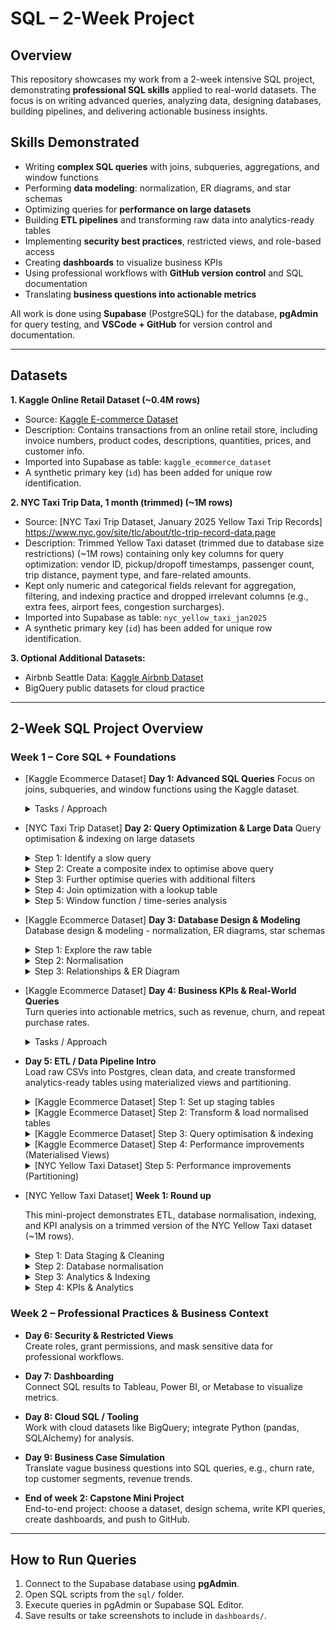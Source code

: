 # SQL – 2-Week Project

## Overview

This repository showcases my work from a 2-week intensive SQL project, demonstrating **professional SQL skills** applied to real-world datasets.
The focus is on writing advanced queries, analyzing data, designing databases, building pipelines, and delivering actionable business insights. 

## Skills Demonstrated
- Writing **complex SQL queries** with joins, subqueries, aggregations, and window functions
- Performing **data modeling**: normalization, ER diagrams, and star schemas
- Optimizing queries for **performance on large datasets**
- Building **ETL pipelines** and transforming raw data into analytics-ready tables
- Implementing **security best practices**, restricted views, and role-based access
- Creating **dashboards** to visualize business KPIs
- Using professional workflows with **GitHub version control** and SQL documentation
- Translating **business questions into actionable metrics**

All work is done using **Supabase** (PostgreSQL) for the database, **pgAdmin** for query testing, and **VSCode + GitHub** for version control and documentation.  

---

## Datasets

**1. Kaggle Online Retail Dataset (~0.4M rows)**  
- Source: [Kaggle E-commerce Dataset](https://www.kaggle.com/datasets/carrie1/ecommerce-data)  
- Description: Contains transactions from an online retail store, including invoice numbers, product codes, descriptions, quantities, prices, and customer info.  
- Imported into Supabase as table: `kaggle_ecommerce_dataset`  
- A synthetic primary key (`id`) has been added for unique row identification.
  
**2. NYC Taxi Trip Data, 1 month (trimmed) (~1M rows)**
- Source: [NYC Taxi Trip Dataset, January 2025 Yellow Taxi Trip Records] https://www.nyc.gov/site/tlc/about/tlc-trip-record-data.page
- Description: Trimmed Yellow Taxi dataset (trimmed due to database size restrictions) (~1M rows) containing only key columns for query optimization: vendor ID, pickup/dropoff timestamps, passenger count, trip distance, payment type, and fare-related amounts.
- Kept only numeric and categorical fields relevant for aggregation, filtering, and indexing practice and dropped irrelevant columns (e.g., extra fees, airport fees, congestion surcharges).
- Imported into Supabase as table: `nyc_yellow_taxi_jan2025`
- A synthetic primary key (`id`) has been added for unique row identification.

**3. Optional Additional Datasets:**  
- Airbnb Seattle Data: [Kaggle Airbnb Dataset](https://www.kaggle.com/datasets/airbnb/seattle)  
- BigQuery public datasets for cloud practice  

---

## 2-Week SQL Project Overview

### Week 1 – Core SQL + Foundations

- [Kaggle Ecommerce Dataset] **Day 1: Advanced SQL Queries** 
  Focus on joins, subqueries, and window functions using the Kaggle dataset.  
  <details> 
  <summary>Tasks / Approach </summary>
    
    - **Top 5 Loyal Customers Per Year:** aggregation, window functions, time-based analysis<br>
      - **File:** [`Top5_Loyal_Customers_Per_Year.sql`](sql/1_Advanced_SQL_Queries/Top5_Loyal_Customers_Per_Year.sql)
    - **Top 5 Customers Per Month:** aggregation, window functions, date truncation<br>
      - **File:** [`Top5_Customers_Per_Month.sql`](sql/1_Advanced_SQL_Queries/Top5_Customers_Per_Month.sql)
    - **Lowest Revenue Product Per Country:** aggregation, window functions, string aggregation
      - **File:** [`Lowest_Revenue_Product_Per_Country.sql`](sql/1_Advanced_SQL_Queries/Lowest_Revenue_Product_Per_Country.sql)
    - **Customer Purchase A&B:** joins, aggregation, window functions, subqueries
      - **File:** [`Customer_Purchases_A&B.sql`](sql/1_Advanced_SQL_Queries/Customers_Purchase_A&B.sql)
    
  </details>

- [NYC Taxi Trip Dataset] **Day 2: Query Optimization & Large Data**
  Query optimisation & indexing on large datasets

  <details>
    <summary>Step 1: Identify a slow query</summary>

    **Count all trips over or equal to 5 miles with fare ≥ 20 and with a passenger count equal to 4**

    **Query**
    ```sql
    SELECT COUNT(id)
    FROM nyc_yellow_taxi_jan2025
    WHERE trip_distance >= 5 AND fare_amount >= 20 AND passenger_count = 4;
    ```

    **Observation**
    - This query takes a time of (~1.41 seconds) because it performs a **sequential scan** over all 1M rows.
    - Most rows are filtered out, so the scan is inefficient.<br>
    - (Note: I previously filtered on only trip_distance and fare_amount which caused the index to be slower showing that an index is not always beneficial. This illustrates that indexes are only beneficial when the filter is selective enough to significantly reduce rows scanned.)

    <br>

    **EXPLAIN ANALYZE Output (baseline without index):**
    <details>
      <summary>Click to expand</summary>

      ```
      Gather  (cost=24670.13..24670.24 rows=1 width=8) (actual time=1406.119..1412.717 rows=2 loops=1)
        Workers Planned: 1
        Workers Launched: 1
        Partial Aggregate  (cost=23670.13..23670.14 rows=1 width=8) (actual time=1354.359..1354.359 rows=1 loops=2)
        Parallel Seq Scan on nyc_yellow_taxi_jan2025  (cost=0.00..23670.12 rows=5 width=4) (actual time=362.282..1354.205 rows=233 loops=2)
          Filter: ((trip_distance >= '20'::double precision) AND (fare_amount >= '50'::double precision) AND (passenger_count = 4))
          Rows Removed by Filter: 499767
      Planning Time: 0.141 ms
      Execution Time: 1412.763 ms
      ```

    </details>
  </details>

  <details>
    <summary>Step 2: Create a composite index to optimise above query</summary>

    **Index on trip_distance, fare_amount, and passenger_count**

    **Query**
    ```sql
    CREATE INDEX index_distance__passenger_fare
    ON nyc_yellow_taxi_jan2025(trip_distance, fare_amount, passenger_count);
    ```

    **Observation**
    - This query takes a time of (~0.03 seconds) because it performs a **index scan** over the specified rows.

    <br>

    **EXPLAIN ANALYZE Output (with index):**
    <details>
      <summary>Click to expand</summary>

      ```
      Aggregate  (cost=156.15..156.16 rows=1 width=8) (actual time=32.986..32.986 rows=1 loops=1)
        Index Scan using index_distance_passenger_fare on nyc_yellow_taxi_jan2025  (cost=0.42..156.13 rows=8 width=4) (actual time=1.049..32.878 rows=466 loops=1)
        Index Cond: ((trip_distance >= '20'::double precision) AND (fare_amount >= '50'::double precision) AND (passenger_count = 4))
      Planning Time: 9.221 ms
      Execution Time: 34.354 ms
      ```

    </details>
  </details>

  <details>
    <summary>Step 3: Further optimise queries with additional filters</summary>

    **Count trips over 20 miles, fare >= 50, passenger_count = 4, for a specific vendor**

    **Query**
    ```sql
    CREATE INDEX index_distance__passenger_fare_vendor
    ON nyc_yellow_taxi_jan2025(trip_distance, fare_amount, passenger_count, vendorid);
    ```

    **Observation**
    - PostgreSQL still uses the **previous composite index** for the first three columns, but `vendorid` is filtered afterwards

    <br>

    **EXPLAIN ANALYZE Output (composite index with additional filter):**
    <details>
      <summary>Click to expand</summary>

      ```
      Aggregate  (cost=156.15..156.16 rows=1 width=8) (actual time=32.986..32.986 rows=1 loops=1)
        Index Scan using index_distance_passenger_fare on nyc_yellow_taxi_jan2025  (cost=0.42..156.13 rows=8 width=4) (actual time=1.049..32.878 rows=466 loops=1)
        Index Cond: ((trip_distance >= '20'::double precision) AND (fare_amount >= '50'::double precision) AND (passenger_count = 4))
      Planning Time: 9.221 ms
      Execution Time: 34.354 ms
      Aggregate  (cost=156.16..156.17 rows=1 width=8) (actual time=0.983..0.984 rows=1 loops=1)
        Index Scan using index_distance_passenger_fare on nyc_yellow_taxi_jan2025  (cost=0.42..156.15 rows=6 width=4) (actual time=0.029..0.923 rows=425 loops=1)
          Index Cond: ((trip_distance >= '20'::double precision) AND (fare_amount >= '50'::double precision) AND (passenger_count = 4))
          Filter: (vendorid = 2)
          Rows Removed by Filter: 41
      Planning Time: 0.134 ms
      Execution Time: 1.013 ms
      ```

    </details>
  </details>

  <details>
    <summary>Step 4: Join optimization with a lookup table</summary>

    **Create a small reference table to optimise joins**

    **Query (create lookup table)**
    ```sql
    CREATE TABLE nyc_payment_lookup (
        payment_type INT PRIMARY KEY,
        payment_method TEXT
    );

    INSERT INTO nyc_payment_lookup (payment_type, payment_method) VALUES
        (1, 'Credit card'),
        (2, 'Cash'),
        (3, 'No charge'),
        (4, 'Dispute'),
        (5, 'Unknown'),
        (6, 'Voided trip');
    ```

    **Query (join taxi data to lookup table)**
    ```sql
    SELECT pl.payment_method, COUNT(*) AS trips_count
    FROM nyc_yellow_taxi_jan2025 t
    JOIN nyc_payment_lookup pl
      ON t.payment_type = pl.payment_type
    GROUP BY pl.payment_method
    ORDER BY trips_count DESC;
    ```

    **Observation**
    - Using a small lookup table allows **efficient aggregation** with descriptive labels instead of numeric codes.
    - Joins are fast because the `nyc_payment_lookup` table is tiny and can fit in memory.
    - Demonstrates **query optimization via join indexing** if `payment_type` is indexed on the main table.

  </details>

  <details>
    <summary>Step 5: Window function / time-series analysis</summary>

    **Calculate cumulative fare per vendor ordered by pickup time where fare amount is ≥ 100**

    **Query**
    ```sql
    SELECT 
      vendorid,
      tpep_pickup_datetime,
      fare_amount,
      SUM(fare_amount) OVER(PARTITION BY vendorid ORDER BY tpep_pickup_datetime) AS cumulative_fare
    FROM nyc_yellow_taxi_jan2025
    WHERE fare_amount >= 100;
    ```

    **Observation**
    - On large tables, **window functions** can be slow if the ORDER BY column is not indexed
    - Adding an index on `(vendorid, tpep_pickup_datetime, fare_amount)` can dramatically reduce execution time due to scanning in order without sorting all rows
    - (Note: that it is using a previously defined index to scan, if not for it, it would take drastically longer)

    <br>

    **EXPLAIN ANALYZE Output (baseline without index):**
    <details>
      <summary>Click to expand</summary>

      ```
      WindowAgg  (cost=147059.86..167059.84 rows=1000000 width=28) (actual time=4537.588..5237.766 rows=1000000 loops=1)
        Sort  (cost=147059.84..149559.84 rows=1000000 width=20) (actual time=4537.571..4680.841 rows=1000000 loops=1)
          Sort Key: vendorid, tpep_pickup_datetime
          Sort Method: external merge  Disk: 33312kB
            Seq Scan on nyc_yellow_taxi_jan2025  (cost=0.00..23376.00 rows=1000000 width=20) (actual time=5.316..3686.880 rows=1000000 loops=1)
      Planning Time: 18.464 ms
      Execution Time: 5297.714 ms
      ```

    </details>

    **Observation after adding index**
    ```sql
    CREATE INDEX index_vendor_pickup_fare
      ON nyc_yellow_taxi_jan2025(vendorid, tpep_pickup_datetime, fare_amount);
    ```
    - Query uses **index scan** to read rows in order per vendor, reducing the need for sorting
    - Execution time drops significantly on large tables

    **EXPLAIN ANALYZE Output (with index):**
    <details>
      <summary>Click to expand</summary>

      ```
      WindowAgg  (cost=4.09..13058.62 rows=3560 width=28) (actual time=0.027..33.719 rows=2352 loops=1)
        Index Only Scan using index_vendor_pickup_fare on nyc_yellow_taxi_jan2025  (cost=0.42..12996.32 rows=3560 width=20) (actual time=0.016..32.024 rows=2352 loops=1)
        Index Cond: (fare_amount >= '100'::double precision)
        Heap Fetches: 0
      Planning Time: 0.115 ms
      Execution Time: 33.889 ms
      ```

    </details>
  <br>

- [Kaggle Ecommerce Dataset] **Day 3: Database Design & Modeling**  
  Database design & modeling - normalization, ER diagrams, star schemas  

  <details> 
    <summary>Step 1: Explore the raw table</summary>

    - **Inspect the dataset**
      The table contains the following columns:
      `InvoiceNo`, `StockCode`, `Description`, `Quantity`,  
      `InvoiceDate`, `UnitPrice`, `CustomerID`, `Country`, `id`
      
    - **Identify entities**
      - **Customer info** (`CustomerID`, `Country`) repeats on every row
      - **Product info** (`StockCode`, `Description`, `UnitPrice`) repeats for every order
      - **Order info** (`InvoiceNo`, `InvoiceDate`) repeats for every line item in the order
      
    - **Detect redundancies**
      - Each customer's country is duplicated across all their purchases
      - Each product's description and unit price are duplicated across all orders
      - Each invoice's data is duplicated across all line items
 
    - **Conclusion**
      - The dataset is in a **flat, denormalised format**
      - Next steps: break it into separate entities (Customers, Products, Orders, Order Items) to reduce redundancy

  </details>

  <details>
    <summary>Step 2: Normalisation</summary>

    - **Task:** Split the raw table into 4 normalized tables to achieve 3NF and remove redundancy

    - **Tables created**
      1. `customers` → `CustomerID` (PK), `Country`
      2. `products`  → `StockCode` (PK), `Description`, `UnitPrice`
      3. `orders` → `InvoiceNo` (PK), `CustomerID`, `InvoiceDate`
      4. `order_items` → `InvoiceNo` + `StockCode` (composite PK), `Quantity`
   
    - **Decisions made**
      - Chose appropriate data types (`VARCHAR`, `TEXT`, `NUMERIC`, `INTEGER`, `TIMESTAMP`)
      - Added NOT NULL constraints for critical fields
      - Primary keys defined (including composite key for `order_items`)

    - **Outcome**
      - Tables are fully normalized and ready for defining relationships (foreign keys)
      - Redundancy from the original flat table has been removed

  </details>

  <details>
    <summary>Step 3: Relationships & ER Diagram</summary>

    - **Task:** Link the normalised tables with foreign keys and illustarte the relationships via an ER diagram
 
    - **Foreign Key relationships defined**
    1. `orders.CustomerID` → `customers.CustomerID`
        - Each order **belongs to exactly one customer**
        - One customer can have **many orders**
    2. `order_items.InvoiceNo` → `orders.InvoiceNo`
        - Each order item **belongs to exactly one order**
        - One order can have **many order items**
    3.  `order_items.StockCode` → `products.StockCode`
        - Each order item **refers to exactly one product**
        - One product can appear in **many order items**
      
  - **ER Diagram**
    
      ![ER Diagram](sql/3_Database_Design_&_Modelling/day3_er_diagram.png)

  - **Outcome**
    - All tables are now **fully normalised** and **linked**
    - Redundancy is eliminated and relationships are explicit
    - Ready for **queries, KPI calculation, and further modeling**
  </details>

- [Kaggle Ecommerce Dataset] **Day 4: Business KPIs & Real-World Queries**  
  Turn queries into actionable metrics, such as revenue, churn, and repeat purchase rates.
  <details>
    <summary>Tasks / Approach</summary>

    ### Customer Metrics (Customer 360)
    - **File:** [`Customer_Metrics.sql`](sql/4_Business_KPIs_Real_World_Queries/Customer_Metrics.sql)
    - **KPIs Included:**
      - total_spend       → Total revenue generated by the customer
      - total_orders      → Total number of distinct orders placed
      - spend_bracket     → Customer segmentation by total spend (VIP, Regular, Occasional, One-off)
      - repeat_customer   → Flag for customers who purchased in consecutive months
      - consecutive_months→ Number of consecutive-month purchase sequences
      - churn_customer    → Flag for customers who purchased only once
     
    ### Revenue Metrics
    - **File:** [`Revenue_Metrics.sql`](sql/4_Business_KPIs_Real_World_Queries/Revenue_Metrics.sql)
    - **KPIs Included:**
      - monthly_revenue → Total revenue generated per month
      - product_revenue → op products by total revenue, quantity sold, and average sale value

    ### Product Metrics
  
    - **File:** [`Product_Metrics.sql`](sql/4_Business_KPIs_Real_World_Queries/Revenue_metrics.sql)
    - **KPIs Included:**
      - top_products   	→ Top-selling products by quantity & revenue
      - product_return 	→ Products with the highest return
      - no_sales_products → Products that never sold anything

  </details>
  

- **Day 5: ETL / Data Pipeline Intro**  
  Load raw CSVs into Postgres, clean data, and create transformed analytics-ready tables using materialized views and partitioning.

  <details>
     <summary>[Kaggle Ecommerce Dataset] Step 1: Set up staging tables</summary>
     
     -  **Task: Load raw CSV into staging tables**
     -  **File:** [`1_Setup_Staging_Tables.sql`](sql/5_ETL_Data_Pipeline/1_Setup_Staging_Tables.sql)
     -  Note: staging tables defined were taken from the work done in Day 2 
  </details>

  <details>
     <summary>[Kaggle Ecommerce Dataset] Step 2: Transform & load normalised tables</summary>

     -   **Task: Populate tables from staging, dealing with deduplication, removing nulls , handling inconsistencies, and ensuring correct linkage**
     -   **File:** [`2_Transform_Load_Normalised_Tables.sql`](sql/5_ETL_Data_Pipeline/2_Transform_Load_Normalised_Tables.sql)
     -   **Observation / Notes:**
       -  Deduplication was required to prevent primary key violations in `orders` and `order_items`
       -  `MAX` and `AVG` functions were used on products to handle inconsistencies in descriptions and unit prices.
       -  Row-numbering ensured that only the first instance of a duplicate invoice was inserted
       -  Cleaning staging tables before insert allows normalised tables to maintain foreign key relationships and be analytics-ready.
  </details>

  <details>
     <summary>[Kaggle Ecommerce Dataset] Step 3: Query optimisation & indexing</summary>

     -   **Task: Create filters and indexing for easy search through tables**
     -   **File:** [`3_Query_Optimisation_Indexing.sql`](sql/5_ETL_Data_Pipeline/3_Query_Optimisation_Indexing.sql)
     -   **Observation / Notes**
     -   Indexes were added to **frequently filtered or joined columns**
         -   `kaggle_customers("Country")` - speeds up filtering customers by country
         -   `kaggle_orders("CustomerID")` - speeds up queries joining orders to customers or aggreagting orders per customers
         -   `kaggle_order_items("InvoiceNo")` and `("StockCode")` - improves performance of joins with orders and products
     -   Creating indexes **after cleaning and loading normalised tables** ensures the indexes reflect the final dataset
     -   Testing indexes with `EXPLAIN ANALYZE` helps verify which queries benefit the most
  </details>

  <details>
    <summary>[Kaggle Ecommerce Dataset] Step 4: Performance improvements (Materialised Views)</summary>

    -   **File:** [`4_Performance_Improvements_MV.sql`](sql/5_ETL_Data_Pipeline/4_Performance_Improvements_MV.sql)
  
    -   **Identify a query that aggregates metrics and is slow to execute**
 
        - **Query**
  
            ```sql
            SELECT
                o."CustomerID",
                ROUND(SUM(oi."Quantity" * p."UnitPrice"), 2) AS total_spend,
                COUNT(DISTINCT o."InvoiceNo") AS total_orders
            FROM kaggle_orders o
            INNER JOIN kaggle_order_items oi
                ON o."InvoiceNo" = oi."InvoiceNo"
            INNER JOIN kaggle_products p
                ON oi."StockCode" = p."StockCode"
            WHERE o."CustomerID" <> ''
                AND oi."Quantity" > 0
            GROUP BY o."CustomerID"
            ```
    - **Observations**          
      - This query calculates total spend and total orders per customer by joining **three large tables** and performing **aggregations**
      - On large datasets, this query can take several seconds or more to execute
      - Candidate for **materialised view**, due to it being expensive and likely to be queried repeatedly in dashboards
        
    - **EXPLAIN ANALYZE Output (baseline without materialised view):**
      <details>
        <summary>Click to expand</summary>
        
        ```
        GroupAggregate  (cost=55618.97..61496.31 rows=4372 width=46) (actual time=2312.011..2573.965 rows=4339 loops=1)
          Group Key: o.""CustomerID""
            Sort  (cost=55618.97..56587.59 rows=387451 width=23) (actual time=2311.992..2402.872 rows=387875 loops=1)
            Sort Key: o.""CustomerID"", o.""InvoiceNo""
            Sort Method: external merge  Disk: 13608kB
              Hash Join  (cost=824.28..10345.34 rows=387451 width=23) (actual time=272.031..1610.235 rows=387875 loops=1)
                Hash Cond: ((oi.""StockCode"")::text = (p.""StockCode"")::text)
                  Hash Join  (cost=696.70..9199.64 rows=387451 width=23) (actual time=210.065..1410.896 rows=387875 loops=1)
                    Hash Cond: ((oi.""InvoiceNo"")::text = (o.""InvoiceNo"")::text)
                      Seq Scan on kaggle_order_items oi  (cost=0.00..7485.51 rows=387521 width=17) (actual time=1.114..1027.332 rows=387875 loops=1)
                        Filter: (""Quantity"" > 0)
                        Rows Removed by Filter: 8806
                      Hash  (cost=419.38..419.38 rows=22186 width=13) (actual time=199.479..199.480 rows=22190 loops=1)
                        Buckets: 32768  Batches: 1  Memory Usage: 1235kB
                          Seq Scan on kaggle_orders o  (cost=0.00..419.38 rows=22186 width=13) (actual time=1.512..161.686 rows=22190 loops=1)
                          Filter: ((""CustomerID"")::text <> ''::text)
              Hash  (cost=76.70..76.70 rows=4070 width=12) (actual time=59.908..60.532 rows=4070 loops=1)
                Buckets: 4096  Batches: 1  Memory Usage: 211kB
                  Seq Scan on kaggle_products p  (cost=0.00..76.70 rows=4070 width=12) (actual time=2.787..46.360 rows=4070 loops=1)
          Planning Time: 67.636 ms
          Execution Time: 2586.840 ms
        ```
      </details>

    - **Create materialised view**
    
      - **Query**
        ```sql
        CREATE MATERIALIZED VIEW customer_metrics_mv AS
        SELECT
            o."CustomerID",
            ROUND(SUM(oi."Quantity" * p."UnitPrice"), 2) AS total_spend,
            COUNT(DISTINCT o."InvoiceNo") AS total_orders
        FROM kaggle_orders o
        INNER JOIN kaggle_order_items oi
            ON o."InvoiceNo" = oi."InvoiceNo"
        INNER JOIN kaggle_products p
            ON oi."StockCode" = p."StockCode"
        WHERE o."CustomerID" <> ''
            AND oi."Quantity" > 0
        GROUP BY o."CustomerID"
        ```

    - **EXPLAIN ANALYZE Output (materialised view):**
      <details>
        <summary>Click to expand</summary>
        
        ```
        Seq Scan on customer_metrics_mv  (cost=0.00..71.39 rows=4339 width=21) (actual time=0.020..0.338 rows=4339 loops=1)
        Planning Time: 1.663 ms
        Execution Time: 0.537 ms
        ```
      </details>

    - **Observations**          
      - The original query scans and aggregates **three large tables**, performing hash joins and a sort, taking ~2.5 seconds
      - Using a **materialised view** stores the precomputed results, so subsequent queries only perform a *sequential scan on the MV*, which executes in ~0.5ms
      - The MV reduces CPU, memory, and disk I/O, since joins and aggregation are done once and reused. This is ideal for dashboarding or frequeney analytics queries
      - Any changes in the underlying tables require a refresh to keep the MV up-to-date

  </details>

  <details>
    <summary>[NYC Yellow Taxi Dataset] Step 5: Performance improvements (Partitioning)</summary>

    - **File:** [`5_Performance_Improvements_Partitioning.sql`](sql/5_ETL_Data_Pipeline/5_Performance_Improvements_Partitioning.sql)
 
    - **Task:** Partition a large table (`nyc_yellow_taxi_jan2025`) by week to improve query performance and manageability. Add indexes on frequently filtered columns
 
    - **Parent Partitioned Table**
      ```sql
      CREATE TABLE nyc_yellow_taxi_jan2025_part (
        vendorid INTEGER,
        tpep_pickup_datetime TIMESTAMP,
        tpep_dropoff_datetime TIMESTAMP,
        passenger_count INTEGER,
        trip_distance FLOAT,
        payment_type INTEGER,
        fare_amount FLOAT,
        tip_amount FLOAT,
        total_amount FLOAT
      ) PARTITION BY RANGE (tpep_pickup_datetime);
      ```

    - **Automation: Create weekly partitions**
      ```sql
      DO $$
      DECLARE
          start_date DATE := '2025-01-01';
          end_date DATE := '2025-02-01';
          next_week DATE;
      BEGIN
          next_week := start_date + INTERVAL '7 days';
          WHILE start_date < end_date LOOP
              EXECUTE format('
                  CREATE TABLE nyc_yellow_taxi_%s PARTITION OF nyc_yellow_taxi_jan2025_part
                  FOR VALUES FROM (%L) TO (%L);',
                  to_char(start_date, 'YYYY_MM_DD'),
                  start_date,
                  next_week
              );
              start_date := next_week;
              next_week := start_date + INTERVAL '7 days';
              IF next_week > end_date THEN
                  next_week := end_date;
              END IF;
          END LOOP;
      END $$;
      ```

    - **Populate partitioned table**
      (rows are automatically routed to the corret weekly partitioned based on `tpep_pickup_datetime`)
      ```sql
      INSERT INTO nyc_yellow_taxi_jan2025_part
      SELECT vendorid,
             tpep_pickup_datetime,
             tpep_dropoff_datetime,
             passenger_count,
             trip_distance,
             payment_type,
             fare_amount,
             tip_amount,
             total_amount
      FROM nyc_yellow_taxi_jan2025;
      ```

    - **Add indexes to improve query performance**
      ```sql
      CREATE INDEX idx_vendorid ON nyc_yellow_taxi_jan2025_part(vendorid);
      CREATE INDEX idx_passenger_count ON nyc_yellow_taxi_jan2025_part(passenger_count);
      CREATE INDEX idx_fare_amount ON nyc_yellow_taxi_jan2025_part(fare_amount);
      ```

    - **EXPLAIN ANALYZE Output (baseline)**
      <details>
        <summary>Click to expand</summary>
        
        ```
        Aggregate  (cost=15878.93..15878.94 rows=1 width=8) (actual time=42.123..42.124 rows=1 loops=1)
          Index Only Scan using index_vendor_pickup_fare on nyc_yellow_taxi_jan2025  (cost=0.42..15800.74 rows=31279 width=0) (actual time=4.060..40.290 rows=31943 loops=1)
          Index Cond: ((tpep_pickup_datetime >= '2025-01-08 00:00:00'::timestamp without time zone) AND (tpep_pickup_datetime < '2025-01-15 00:00:00'::timestamp without time zone))
          Heap Fetches: 0
        Planning Time: 0.091 ms
        Execution Time: 42.160 ms
        ```
      </details>

    - **EXPLAIN ANALYZE Output (partitioned table with indexes)**
      <details>
        <summary>Click to expand</summary>
        
        ```
        Aggregate  (cost=953.99..954.00 rows=1 width=8) (actual time=6.403..6.404 rows=1 loops=1)
          Seq Scan on nyc_yellow_taxi_2025_01_08 nyc_yellow_taxi_jan2025_part  (cost=0.00..874.14 rows=31937 width=0) (actual time=0.012..4.575 rows=31943 loops=1)
            Filter: ((tpep_pickup_datetime >= '2025-01-08 00:00:00'::timestamp without time zone) AND (tpep_pickup_datetime < '2025-01-15 00:00:00'::timestamp without time zone))
        Planning Time: 0.130 ms
        Execution Time: 6.447 ms
        ```
      </details>

    - **Observations / Notes**
      - Partitioning by **week** allows queries that filter on `tpep_pickup_datetime` to scan only the relevant weekly partition rather than the entire table.
      - Indexes on frequently filtered columns (`vendorid`, `passenger_count`, `fare_amount`) improves performance within each partition
      - **EXPLAIN ANALYZE comparisons** show the benefit of partitions for queries that filter by week. For larger datasets, more benefit can be realised from partitions.
        - Baseline on full table: ~42ms
        - Partitioned table with index: ~6ms
      - Note: queries thsat do not filter by partition key may not see speed improvements, so always design queries with the partition key in mind.
  </details>

  
- [NYC Yellow Taxi Dataset] **Week 1: Round up**

  This mini-project demonstrates ETL, database normalisation, indexing, and KPI analysis on a trimmed version of the NYC Yellow Taxi dataset (~1M rows).
  <details>
    <summary>Step 1: Data Staging & Cleaning</summary>
    
    - **Task:** Load raw dataset into a staging table and clean for analytics
    - **File:** [`1_Staging_And_Schema`](sql/Week_1_Round_Up/01_Staging_And_Schema.sql)
 
    **Action**
    - Created a staging table `stg_nyc_yellow_taxi_jan2025` to mimic raw import
    - Selected **key columns** relevant for analytics
      - `vendorid` → taxi company
      - `tpep_pickup_datetime`, `tpep_dropoff_datetime` → timestamps for trip duration analysis
      - `passenger_count` → filtering/grouping
      - `trip_distance` → aggregation
      - `payment_type` → payment method lookup
      - `fare_amount`, `tip_amount`, `total_amount` → core revenue metrics
    - Note: trimming and renaming were previously done in Day 2 through [`yellow_taxi_upload`](sql/2_Query_Optimisation_&_Large Data/yellow_taxi_upload.py)
  </details>

  <details>
    <summary>Step 2: Database normalisation </summary>

    - **Task:** Create lookup tables and date dimension to normalise analytics table
    - **File:** [`01_Staging_And_Schema`](sql/Week_1_Round_Up/01_Staging_And_Schema.sql)
 
    - **`nyc_payment_lookup`**
      - `payment_type` (PK)
      - `description`
    - **`nyc_vendorid_lookup`**
      - `vendorid` (PK)
      - `tpep_provider`
    - **`nyc_pickup_date_lookup`**
      - `pickup_date` (PK)
      - `day_of_week`, `is_weekend`, `month`, `year`
    - **`nyc_yellow_taxi_analytics`**
      - Filters out invalid rows (`trip_distance > 0`, `fare_amount >= 0, `passenger_count > 0`)
      - Includes derived column `pickup_date` for easier joins to the date dimension
     
    - Lookup tables reduce redundancy for `vendorid` and `payment_type`
    - `pickup_date` dimension allows grouping by **day, month, year** and calculating weekend flags
    - `day_of_week` stored as `TEXT` for readability in analytics queries
  </details>

  <details>
    <summary>Step 3: Analytics & Indexing</summary>
    
    - **Task:** Create lookup tables and date dimension to normalise analytics table
    - **File:** [`02_indexing`](sql/Week_1_Round_Up/02_indexing.sql)
 
    - Indexed for query performance:
      - `tpep_pickup_datetime` → time-based aggregation
      - `vendorid, tpep_pickup_datetime` → composite for vendor & date filtering
      - `payment_type` → payment filtering
      - `pickup_date` → join with date dimension
  </details>

  <details>
    <summary>Step 4: KPIs & Analytics</summary>

    - **Task:** Compute key metrics for vendors and day-of-week performance
    - **File:** [`03_KPIs_Analytics`](sql/Week_1_Round_Up/03_KPIs_Analytics.sql)
 
    - **`mv_vendor_day_kpis`**
      - Total trips
      - Total fare, tips, revenue
      - Avg fare per mile
      - Avg tip percentage
      - Avg trip distance
      - Avg passengers
      - Revenue per trip

    - **Query Highlights**
      - Aggregates metrics by `tpep_provider` and `day_of_week`
      - Orders weekdays starting from Monday
      - Uses materialized view to speed up repeated queries
  </details>
 

### Week 2 – Professional Practices & Business Context

- **Day 6: Security & Restricted Views**  
  Create roles, grant permissions, and mask sensitive data for professional workflows.  

- **Day 7: Dashboarding**  
  Connect SQL results to Tableau, Power BI, or Metabase to visualize metrics.  

- **Day 8: Cloud SQL / Tooling**  
  Work with cloud datasets like BigQuery; integrate Python (pandas, SQLAlchemy) for analysis.  

- **Day 9: Business Case Simulation**  
  Translate vague business questions into SQL queries, e.g., churn rate, top customer segments, revenue trends.  
  
- **End of week 2: Capstone Mini Project**  
  End-to-end project: choose a dataset, design schema, write KPI queries, create dashboards, and push to GitHub.  

---

## How to Run Queries

1. Connect to the Supabase database using **pgAdmin**.  
2. Open SQL scripts from the `sql/` folder.  
3. Execute queries in pgAdmin or Supabase SQL Editor.  
4. Save results or take screenshots to include in `dashboards/`.  



